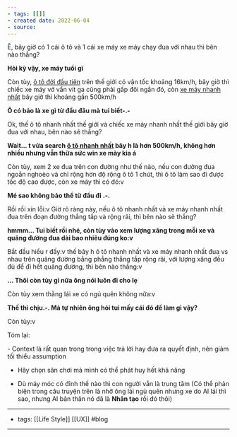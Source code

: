 ```yaml
---
- tags: [[]]
- created date: 2022-06-04
- source: 
---
```


Ê, bây giờ có 1 cái ô tô và 1 cái xe máy xe máy chạy đua với nhau thì bên nào thắng?

**Hỏi kỳ vậy, xe máy tuổi gì**

Còn tùy, [ô tô đời đầu tiên](https://vtc.vn/bi-mat-ve-chiec-o-to-dau-tien-tren-the-gioi-ar674780.html) trên thế giới có vận tốc khoảng 16km/h, bây giờ thì chiếc xe máy vớ vẩn vít ga cũng phải gấp đôi ngần đó, còn [xe máy nhanh nhất](https://zingnews.vn/10-mau-moto-nhanh-nhat-the-gioi-toc-do-toi-da-560-kmh-post974537.html) bây giờ thì khoảng gần 500km/h

**Ô có bảo là xe gì từ đầu đâu mà tui biết-.-**

Ok, thế ô tô nhanh nhất thế giới và chiếc xe máy nhanh nhất thế giới bây giờ đua với nhau, bên nào sẽ thắng?

**Wait... t vừa search [ô tô nhanh nhất](https://www.autoexpress.co.uk/best-cars/85932/what-fastest-car-world) bây h là hơn 500km/h, không hơn nhiều nhưng vẫn thừa sức win xe mày kia á**

Còn tùy, xem 2 xe đua trên con đường như thế nào, nếu con đường đua ngoằn nghoèo và chỉ rộng hơn độ rộng ô tô 1 chút, thì ô tô làm sao đi được tốc độ cao được, còn xe máy thì có đó:v

**Mé sao không bảo thế từ đầu đi .-.**

Rồi rồi xin lỗi:v Giờ rõ ràng này, nếu ô tô nhanh nhất và xe máy nhanh nhất đua trên đoạn đường thẳng tắp và rộng rãi, thì bên nào sẽ thắng?

**hmmm... Tui biết rồi nhé, còn tùy vào xem lượng xăng trong mỗi xe và quãng đường đua dài bao nhiêu đúng ko:v**

Bắt đầu hiểu r đấy:v thế bây h ô tô nhanh nhất và xe máy nhanh nhất đua vs nhau trên quãng đường bằng phẳng thẳng tắp rộng rãi, với lượng xăng đều đủ để đi hết quãng đường, thì bên nào thắng:v

**... Thôi còn tùy gì nữa ông nói luôn đi cho lẹ**

Còn tùy xem thằng lái xe có ngủ quên không nữa:v

**Thế thì chịu.-. Mà tự nhiên ông hỏi tui mấy cái đó để làm gì vậy?**

Còn tùy:v

Tóm lại:

- Context là rất quan trong trong việc trả lời hay đưa ra quyết định, nên giảm tối thiểu assumption

- Hãy chọn sân chơi mà mình có thể phát huy hết khả năng

- Dù máy móc có đỉnh thế nào thì con người vẫn là trung tâm (Có thể phản biện trong câu truyện trên là nhỡ ông lái ngủ quên nhưng xe do AI lái thì sao, nhưng AI bản thân nó đã là **Nhân tạo** rồi đó thôi)

---
- tags: [[Life Style]] [[UX]] #blog
---